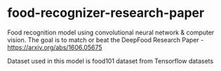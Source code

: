 # food-recognizer-research-paper
Food recognition model using convolutional neural network &amp; computer vision. The goal is to match or beat the DeepFood Research Paper - https://arxiv.org/abs/1606.05675

Dataset used in this model is food101 dataset from Tensorflow datasets
